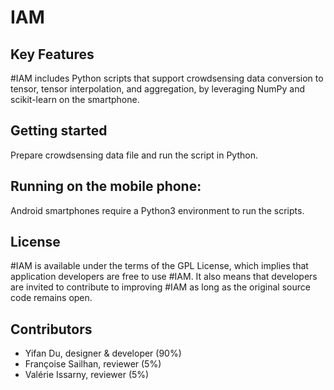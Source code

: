 # IAM
Key Features 
---------------------
#IAM includes Python scripts that support crowdsensing data conversion to tensor, tensor interpolation, and aggregation, by leveraging NumPy and scikit-learn on the smartphone.

Getting started 
------------------------

Prepare crowdsensing data file and run the script in Python.

Running on the mobile phone: 
------------------------------------------------

Android smartphones require a Python3 environment to run the scripts.

License 
-------------
#IAM is available under the terms of the GPL License, which implies that application developers are free to use #IAM. 
It also means that developers are invited to contribute to improving #IAM as long as the original source code remains open.

Contributors
---------------------

* Yifan Du, designer & developer (90%)
* Françoise Sailhan, reviewer (5%)
* Valérie Issarny, reviewer (5%) 
